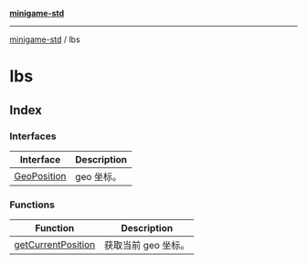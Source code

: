 [**minigame-std**](../../README.md)

***

[minigame-std](../../README.md) / lbs

# lbs

## Index

### Interfaces

| Interface | Description |
| ------ | ------ |
| [GeoPosition](interfaces/GeoPosition.md) | geo 坐标。 |

### Functions

| Function | Description |
| ------ | ------ |
| [getCurrentPosition](functions/getCurrentPosition.md) | 获取当前 geo 坐标。 |
